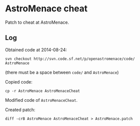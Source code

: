 # AstroMenace cheat

Patch to cheat at AstroMenace.

## Log

Obtained code at 2014-08-24:

```
svn checkout http://svn.code.sf.net/p/openastromenace/code/ AstroMenace
```

(there must be a space between `code/` and `AstroMenace`)


Copied code:

```
cp -r AstroMenace AstroMenaceCheat
```

Modified code of `AstroMenaceCheat`.

Created patch:

```
diff -crB AstroMenace AstroMenaceCheat > AstroMenace.patch
```
